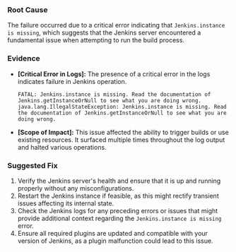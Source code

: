 ### Root Cause
The failure occurred due to a critical error indicating that `Jenkins.instance is missing`, which suggests that the Jenkins server encountered a fundamental issue when attempting to run the build process.

### Evidence
*   **[Critical Error in Logs]:** The presence of a critical error in the logs indicates failure in Jenkins operation.
    ```
    FATAL: Jenkins.instance is missing. Read the documentation of Jenkins.getInstanceOrNull to see what you are doing wrong.
    java.lang.IllegalStateException: Jenkins.instance is missing. Read the documentation of Jenkins.getInstanceOrNull to see what you are doing wrong.
    ```
*   **[Scope of Impact]:** This issue affected the ability to trigger builds or use existing resources. It surfaced multiple times throughout the log output and halted various operations.

### Suggested Fix
1. Verify the Jenkins server's health and ensure that it is up and running properly without any misconfigurations.
2. Restart the Jenkins instance if feasible, as this might rectify transient issues affecting its internal state.
3. Check the Jenkins logs for any preceding errors or issues that might provide additional context regarding the `Jenkins.instance is missing` error.
4. Ensure all required plugins are updated and compatible with your version of Jenkins, as a plugin malfunction could lead to this issue.

